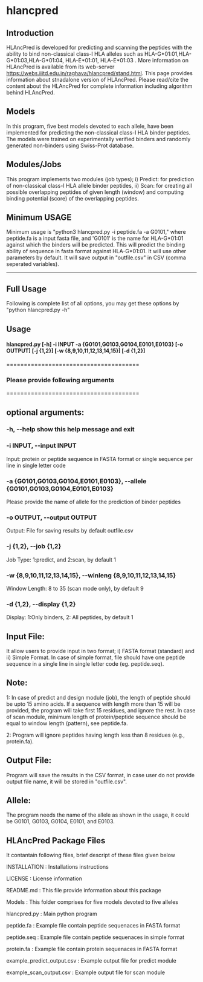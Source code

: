 # hlancpred
## Introduction
HLAncPred is developed for predicting and scanning the peptides with the ability to bind non-classical class-I HLA alleles such as HLA-G\*01:01,HLA-G\*01:03,HLA-G\*01:04, HLA-E\*01:01, HLA-E\*01:03 . More information on HLAncPred is available from its web-server https://webs.iiitd.edu.in/raghava/hlancpred/stand.html. This page provides information about stnadalone version of HLAncPred. Please read/cite the content about the HLAncPred for complete information including algorithm behind HLAncPred.

## Models
In this program, five best models devoted to each allele, have been implemented for predicting the non-classical class-I HLA binder peptides. The models were trained on experimentally verified binders and randomly generated non-binders using Swiss-Prot database.

## Modules/Jobs
This program implements two modules (job types); i) Predict: for prediction of non-classical class-I HLA allele binder peptides, ii) Scan: for creating all possible overlapping peptides of given length (window) and computing binding  potential (score) of the overlapping peptides.

## Minimum USAGE
Minimum usage is "python3 hlancpred.py -i peptide.fa -a G0101," where peptide.fa is a input fasta file, and 'G0101' is the name for HLA-G\*01:01 against which the binders will be predicted. This will predict the binding ability of sequence in fasta format against HLA-G\*01:01. It will use other parameters by default. It will save output in "outfile.csv" in CSV (comma seperated variables).

-------------------------------------------------------------------------------------------------------------

## Full Usage
Following is complete list of all options, you may get these options by "python hlancpred.py -h"


## Usage
#### hlancpred.py [-h] -i INPUT -a {G0101,G0103,G0104,E0101,E0103} [-o OUTPUT] [-j {1,2}] [-w {8,9,10,11,12,13,14,15}] [-d {1,2}]
======================================
### Please provide following arguments
======================================

## optional arguments:
  ### -h, --help            show this help message and exit
  
  ### -i INPUT, --input INPUT
  Input: protein or peptide sequence in FASTA format or single sequence per line in single letter code
                        
  ### -a {G0101,G0103,G0104,E0101,E0103}, --allele {G0101,G0103,G0104,E0101,E0103}
  Please provide the name of allele for the prediction of binder peptides
                        
  ### -o OUTPUT, --output OUTPUT
  Output: File for saving results by default outfile.csv
  ### -j {1,2}, --job {1,2}
  Job Type: 1:predict, and 2:scan, by default 1
  ### -w {8,9,10,11,12,13,14,15}, --winleng {8,9,10,11,12,13,14,15}
  Window Length: 8 to 35 (scan mode only), by default 9
  ### -d {1,2}, --display {1,2}
  Display: 1:Only binders, 2: All peptides, by default 1

## **Input File:** 
It allow users to provide input in two format; i) FASTA format (standard) and ii) Simple Format. In case of simple format, file should have one peptide sequence in a single line in single letter code (eg. peptide.seq). 


## **Note:**


1: In case of predict and design module (job), the length of peptide should be upto 15 amino acids. If a sequence with length more than 15 will be provided, the program will take first 15 residues, and ignore the rest. In case of scan module, minimum length of protein/peptide sequence should be equal to window length (pattern), see peptide.fa.

2: Program will ignore peptides having length less than 8 residues (e.g., protein.fa).

## **Output File:** 
Program will save the results in the CSV format, in case user do not provide output file name, it will be stored in "outfile.csv".

## **Allele:** 
The program needs the name of the allele as shown in the usage, it could be G0101, G0103, G0104, E0101, and E0103.

## HLAncPred Package Files
It contantain following files, brief descript of these files given below

INSTALLATION  			: Installations instructions

LICENSE       			: License information

README.md     			: This file provide information about this package

Models           		: This folder comprises for five models devoted to five alleles

hlancpred.py 			: Main python program 

peptide.fa			: Example file contain peptide sequenaces in FASTA format

peptide.seq			: Example file contain peptide sequenaces in simple format

protein.fa			: Example file contain protein sequenaces in FASTA format 

example_predict_output.csv	: Example output file for predict module

example_scan_output.csv		: Example output file for scan module
